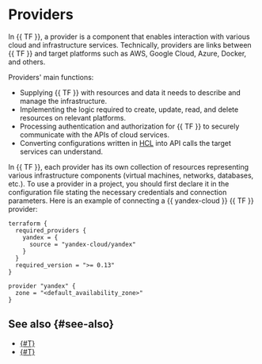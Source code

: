 # Providers

In {{ TF }}, a provider is a component that enables interaction with various cloud and infrastructure services. Technically, providers are links between {{ TF }} and target platforms such as AWS, Google Cloud, Azure, Docker, and others.

Providers' main functions:

* Supplying {{ TF }} with resources and data it needs to describe and manage the infrastructure.
* Implementing the logic required to create, update, read, and delete resources on relevant platforms.
* Processing authentication and authorization for {{ TF }} to securely communicate with the APIs of cloud services.
* Converting configurations written in [HCL](https://github.com/hashicorp/hcl/blob/main/hclsyntax/spec.md) into API calls the target services can understand.

In {{ TF }}, each provider has its own collection of resources representing various infrastructure components (virtual machines, networks, databases, etc.). To use a provider in a project, you should first declare it in the configuration file stating the necessary credentials and connection parameters. Here is an example of connecting a {{ yandex-cloud }} {{ TF }} provider:

   
   ```hcl
   terraform {
     required_providers {
       yandex = {
         source = "yandex-cloud/yandex"
       }
     }
     required_version = ">= 0.13"
   }

   provider "yandex" {
     zone = "<default_availability_zone>"
   }
   ```



## See also {#see-also}

* [{#T}](../quickstart.md)
* [{#T}](../tutorials/index.md)